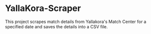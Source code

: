 # YallaKora-Scraper
This project scrapes match details from Yallakora's Match Center for a specified date and saves the details into a CSV file.
